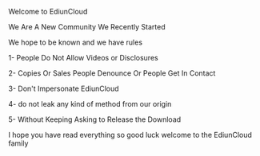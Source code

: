 Welcome to EdiunCloud

We Are A New Community We Recently Started

We hope to be known and we have rules

1- People Do Not Allow Videos or Disclosures

2- Copies Or Sales People Denounce Or People Get In Contact

3- Don't Impersonate EdiunCloud

4- do not leak any kind of method from our origin

5- Without Keeping Asking to Release the Download

I hope you have read everything so good luck welcome to the EdiunCloud family

